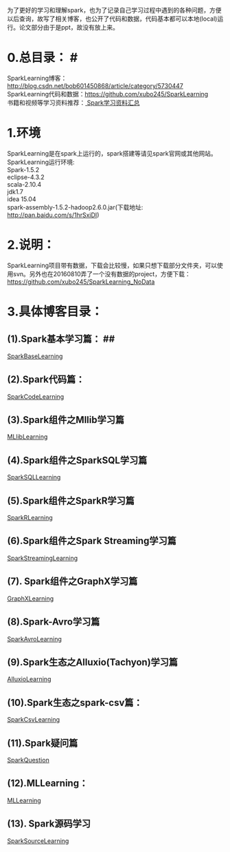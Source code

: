 
为了更好的学习和理解spark，也为了记录自己学习过程中遇到的各种问题，方便以后查询，故写了相关博客，也公开了代码和数据，代码基本都可以本地(local)运行。论文部分由于是ppt，故没有放上来。

# 0.总目录： #
SparkLearning博客：http://blog.csdn.net/bob601450868/article/category/5730447  
SparkLearning代码和数据：https://github.com/xubo245/SparkLearning  
书籍和视频等学习资料推荐：<a href="https://github.com/xubo245/SparkLearning/blob/master/docs/Spark%E5%AD%A6%E4%B9%A0%E8%B5%84%E6%96%99%E6%B1%87%E6%80%BB.md"> Spark学习资料汇总 </a>

# 1.环境 #
SparkLearning是在spark上运行的，spark搭建等请见spark官网或其他网站。
SparkLearning运行环境:  
Spark-1.5.2  
eclipse-4.3.2  
scala-2.10.4  
jdk1.7  
idea 15.04  
spark-assembly-1.5.2-hadoop2.6.0.jar(下载地址: http://pan.baidu.com/s/1hrSxiDI)   


# 2.说明： #
SparkLearning项目带有数据，下载会比较慢，如果只想下载部分文件夹，可以使用svn。另外也在20160810弄了一个没有数据的project，方便下载：https://github.com/xubo245/SparkLearning_NoData

# 3.具体博客目录： #
## (1).Spark基本学习篇： ## 
[SparkBaseLearning](docs/spark/SparkBaseLearning)


## (2).Spark代码篇： ##
[SparkCodeLearning](docs/Spark/SparkCodeLearning)


## (3).Spark组件之Mllib学习篇 ##
[MLlibLearning](docs\Spark\MLlibLearning)

## (4).Spark组件之SparkSQL学习篇 ##
[SparkSQLLearning](docs\Spark\SparkSQLLearning)

## (5).Spark组件之SparkR学习篇 ##
[SparkRLearning](docs\Spark\SparkRLearning)

## (6).Spark组件之Spark Streaming学习篇 ##
[SparkStreamingLearning](docs\Spark\SparkStreamingLearning)

## (7). Spark组件之GraphX学习篇 ##
[GraphXLearning](docs\Spark\GraphXLearning)


## (8).Spark-Avro学习篇 ##
[SparkAvroLearning](docs\Spark\SparkAvroLearning)  
 
## (9).Spark生态之Alluxio(Tachyon)学习篇 ##
[AlluxioLearning](docs\Spark\AlluxioLearning)
  

## (10).Spark生态之spark-csv篇： ##
[SparkCsvLearning](docs\Spark\SparkCsvLearning)

## (11).Spark疑问篇 ##
[SparkQuestion](docs\Spark\SparkQuestion)

## (12).MLLearning： ##

[MLLearning](docs\Spark\MLLearning)

## (13). Spark源码学习
[SparkSourceLearning](docs\SparkSourceLearning)